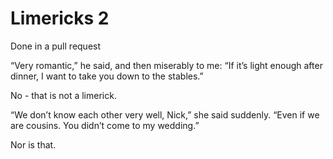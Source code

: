 # Limericks 2

Done in a pull request

“Very romantic,” he said, and then miserably to me: “If it’s light
enough after dinner, I want to take you down to the stables.”

No - that is not a limerick.

“We don’t know each other very well, Nick,” she said suddenly. “Even
if we are cousins. You didn’t come to my wedding.”

Nor is that.